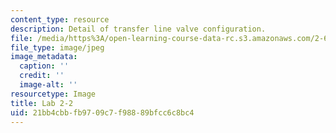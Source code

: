 ```yaml
---
content_type: resource
description: Detail of transfer line valve configuration.
file: /media/https%3A/open-learning-course-data-rc.s3.amazonaws.com/2-672-project-laboratory-spring-2009/21bb4cbbfb9709c7f98889bfcc6c8bc4_lab22.jpg
file_type: image/jpeg
image_metadata:
  caption: ''
  credit: ''
  image-alt: ''
resourcetype: Image
title: Lab 2-2
uid: 21bb4cbb-fb97-09c7-f988-89bfcc6c8bc4
---
```

